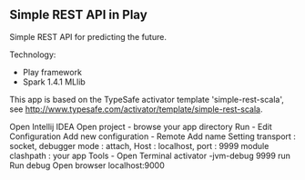 Simple REST API in Play
-----------------------

Simple REST API for predicting the future.

Technology:
- Play framework
- Spark 1.4.1 MLlib

This app is based on the TypeSafe activator template 'simple-rest-scala', see http://www.typesafe.com/activator/template/simple-rest-scala.


Open Intellij IDEA
Open project - browse your app directory
Run - Edit Configuration
Add new configuration - Remote
Add name Setting transport : socket, debugger mode : attach, Host : localhost, port : 9999 module clashpath : your app
Tools - Open Terminal
activator -jvm-debug 9999 run
Run debug
Open browser localhost:9000
